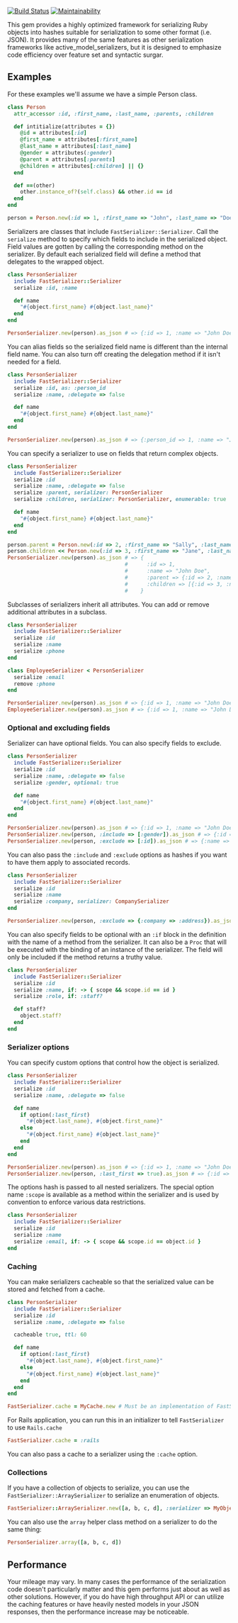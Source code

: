 [![Build Status](https://travis-ci.org/weheartit/fast_serializer.svg?branch=master)](https://travis-ci.org/weheartit/fast_serializer)
[![Maintainability](https://api.codeclimate.com/v1/badges/02fd32c734e667432df6/maintainability)](https://codeclimate.com/github/bdurand/fast_serializer/maintainability)

This gem provides a highly optimized framework for serializing Ruby objects into hashes suitable for serialization to some other format (i.e. JSON). It provides many of the same features as other serialization frameworks like active_model_serializers, but it is designed to emphasize code efficiency over feature set and syntactic surgar.

## Examples

For these examples we'll assume we have a simple Person class.

```ruby
class Person
  attr_accessor :id, :first_name, :last_name, :parents, :children

  def intitialize(attributes = {})
    @id = attributes[:id]
    @first_name = attributes[:first_name]
    @last_name = attributes[:last_name]
    @gender = attributes(:gender)
    @parent = attributes[:parents]
    @children = attributes[:children] || {}
  end

  def ==(other)
    other.instance_of?(self.class) && other.id == id
  end
end

person = Person.new(:id => 1, :first_name => "John", :last_name => "Doe", :gender => "M")
```

Serializers are classes that include `FastSerializer::Serializer`. Call the `serialize` method to specify which fields to include in the serialized object. Field values are gotten by calling the corresponding method on the serializer. By default each serialized field will define a method that delegates to the wrapped object.

```ruby
class PersonSerializer
  include FastSerializer::Serializer
  serialize :id, :name

  def name
    "#{object.first_name} #{object.last_name}"
  end
end

PersonSerializer.new(person).as_json # => {:id => 1, :name => "John Doe"}
```

You can alias fields so the serialized field name is different than the internal field name. You can also turn off creating the delegation method if it isn't needed for a field.

```ruby
class PersonSerializer
  include FastSerializer::Serializer
  serialize :id, as: :person_id
  serialize :name, :delegate => false

  def name
    "#{object.first_name} #{object.last_name}"
  end
end

PersonSerializer.new(person).as_json # => {:person_id => 1, :name => "John Doe"}
```

You can specify a serializer to use on fields that return complex objects.

```ruby
class PersonSerializer
  include FastSerializer::Serializer
  serialize :id
  serialize :name, :delegate => false
  serialize :parent, serializer: PersonSerializer
  serialize :children, serializer: PersonSerializer, enumerable: true

  def name
    "#{object.first_name} #{object.last_name}"
  end
end

person.parent = Person.new(:id => 2, :first_name => "Sally", :last_name => "Smith")
person.children << Person.new(:id => 3, :first_name => "Jane", :last_name => "Doe")
PersonSerializer.new(person).as_json # => {
                                     #      :id => 1,
                                     #      :name => "John Doe",
                                     #      :parent => {:id => 2, :name => "Sally Smith"},
                                     #      :children => [{:id => 3, :name => "Jane Doe"}]
                                     #    }
```

Subclasses of serializers inherit all attributes. You can add or remove additional attributes in a subclass.

```ruby
class PersonSerializer
  include FastSerializer::Serializer
  serialize :id
  serialize :name
  serialize :phone
end

class EmployeeSerializer < PersonSerializer
  serialize :email
  remove :phone
end

PersonSerializer.new(person).as_json # => {:id => 1, :name => "John Doe", :phone => "222-555-1212"}
EmployeeSerializer.new(person).as_json # => {:id => 1, :name => "John Doe", :email => "john@example.com"}
```

### Optional and excluding fields

Serializer can have optional fields. You can also specify fields to exclude.

```ruby
class PersonSerializer
  include FastSerializer::Serializer
  serialize :id
  serialize :name, :delegate => false
  serialize :gender, optional: true

  def name
    "#{object.first_name} #{object.last_name}"
  end
end

PersonSerializer.new(person).as_json # => {:id => 1, :name => "John Doe"}
PersonSerializer.new(person, :include => [:gender]).as_json # => {:id => 1, :name => "John Doe", :gender => "M"}
PersonSerializer.new(person, :exclude => [:id]).as_json # => {:name => "John Doe"}
```

You can also pass the `:include` and `:exclude` options as hashes if you want to have them apply to associated records.

```ruby
class PersonSerializer
  include FastSerializer::Serializer
  serialize :id
  serialize :name
  serialize :company, serializer: CompanySerializer
end

PersonSerializer.new(person, :exclude => {:company => :address}).as_json
```

You can also specify fields to be optional with an `:if` block in the definition with the name of a method from the serializer. It can also be a `Proc` that will be executed with the binding of an instance of the serializer. The field will only be included if the method returns a truthy value.

```ruby
class PersonSerializer
  include FastSerializer::Serializer
  serialize :id
  serialize :name, if: -> { scope && scope.id == id }
  serialize :role, if: :staff?

  def staff?
    object.staff?
  end
end
```

### Serializer options

You can specify custom options that control how the object is serialized.

```ruby
class PersonSerializer
  include FastSerializer::Serializer
  serialize :id
  serialize :name, :delegate => false

  def name
    if option(:last_first)
      "#{object.last_name}, #{object.first_name}"
    else
      "#{object.first_name} #{object.last_name}"
    end
  end
end

PersonSerializer.new(person).as_json # => {:id => 1, :name => "John Doe"}
PersonSerializer.new(person, :last_first => true).as_json # => {:id => 1, :name => "Doe, John"}
```

The options hash is passed to all nested serializers. The special option name `:scope` is available as a method within the serializer and is used by convention to enforce various data restrictions.

```ruby
class PersonSerializer
  include FastSerializer::Serializer
  serialize :id
  serialize :name
  serialize :email, if: -> { scope && scope.id == object.id }
end
```

### Caching

You can make serializers cacheable so that the serialized value can be stored and fetched from a cache.

```ruby
class PersonSerializer
  include FastSerializer::Serializer
  serialize :id
  serialize :name, :delegate => false

  cacheable true, ttl: 60

  def name
    if option(:last_first)
      "#{object.last_name}, #{object.first_name}"
    else
      "#{object.first_name} #{object.last_name}"
    end
  end
end

FastSerializer.cache = MyCache.new # Must be an implementation of FastSerializer::Cache
```

For Rails application, you can run this in an initializer to tell `FastSerializer` to use `Rails.cache`

```ruby
FastSerializer.cache = :rails
```

You can also pass a cache to a serializer using the `:cache` option.

### Collections

If you have a collection of objects to serialize, you can use the `FastSerializer::ArraySerializer` to serialize an enumeration of objects.

```ruby
FastSerializer::ArraySerializer.new([a, b, c, d], :serializer => MyObjectSerializer)
```

You can also use the `array` helper class method on a serializer to do the same thing:

```ruby
PersonSerializer.array([a, b, c, d])
```


## Performance

Your mileage may vary. In many cases the performance of the serialization code doesn't particularly matter and this gem performs just about as well as other solutions. However, if you do have high throughput API or can utilize the caching features or have heavily nested models in your JSON responses, then the performance increase may be noticeable.
